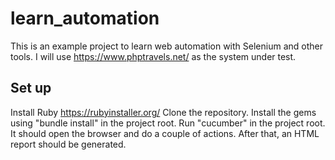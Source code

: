# learn_automation
This is an example project to learn web automation with Selenium and other tools. 
I will use https://www.phptravels.net/ as the system under test. 


## Set up
Install Ruby https://rubyinstaller.org/ 
Clone the repository.
Install the gems using "bundle install" in the project root. 
Run "cucumber" in the project root. It should open the browser and do a couple of actions. After that, an HTML report should be generated. 